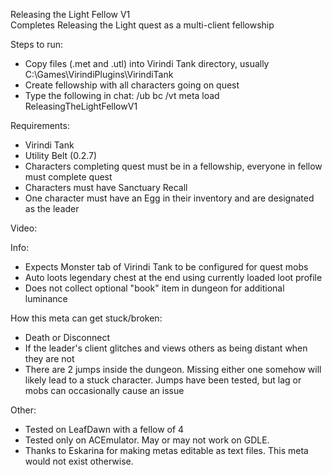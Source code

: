 Releasing the Light Fellow V1  
Completes Releasing the Light quest  as a multi-client fellowship       

Steps to run:
- Copy files (.met and .utl) into Virindi Tank directory, usually C:\Games\VirindiPlugins\VirindiTank
- Create fellowship with all characters going on quest
- Type the following in chat: /ub bc /vt meta load ReleasingTheLightFellowV1

Requirements:
- Virindi Tank
- Utility Belt (0.2.7)
- Characters completing quest must be in a fellowship, everyone in fellow must complete quest
- Characters must have Sanctuary Recall
- One character must have an Egg in their inventory and are designated as the leader

Video: 

Info:
- Expects Monster tab of Virindi Tank to be configured for quest mobs
- Auto loots legendary chest at the end using currently loaded loot profile
- Does not collect optional "book" item in dungeon for additional luminance

How this meta can get stuck/broken:
- Death or Disconnect
- If the leader's client glitches and views others as being distant when they are not
- There are 2 jumps inside the dungeon.  Missing either one somehow will likely lead to a stuck character.  Jumps have been tested, but lag or mobs can occasionally cause an issue

Other:
- Tested on LeafDawn with a fellow of 4
- Tested only on ACEmulator.  May or may not work on GDLE.
- Thanks to Eskarina for making metas editable as text files.   This meta would not exist otherwise.